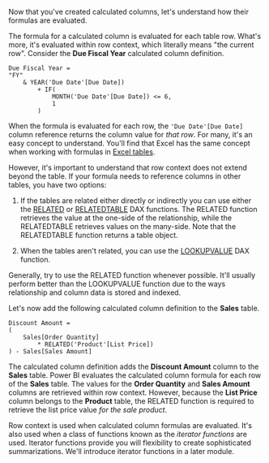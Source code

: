 Now that you've created calculated columns, let's understand how their formulas are evaluated.

The formula for a calculated column is evaluated for each table row. What's more, it's evaluated within row context, which literally means "the current row". Consider the **Due Fiscal Year** calculated column definition.

```dax
Due Fiscal Year =
"FY"
	& YEAR('Due Date'[Due Date])
		+ IF(
			MONTH('Due Date'[Due Date]) <= 6,
			1
		)
```

When the formula is evaluated for each row, the `'Due Date'[Due Date]` column reference returns the column value for *that row*. For many, it's an easy concept to understand. You'll find that Excel has the same concept when working with formulas in [Excel tables](https://support.office.com/article/overview-of-excel-tables-7ab0bb7d-3a9e-4b56-a3c9-6c94334e492c/?azure-portal=true).

However, it's important to understand that row context does not extend beyond the table. If your formula needs to reference columns in other tables, you have two options:

1.  If the tables are related either directly or indirectly you can use either the [RELATED](https://docs.microsoft.com/dax/related-function-dax/?azure-portal=true) or [RELATEDTABLE](https://docs.microsoft.com/dax/relatedtable-function-dax/?azure-portal=true) DAX functions. The RELATED function retrieves the value at the one-side of the relationship, while the RELATEDTABLE retrieves values on the many-side. Note that the RELATEDTABLE function returns a table object.

1.  When the tables aren't related, you can use the [LOOKUPVALUE](https://docs.microsoft.com/dax/lookupvalue-function-dax/?azure-portal=true) DAX function.

Generally, try to use the RELATED function whenever possible. It'll usually perform better than the LOOKUPVALUE function due to the ways relationship and column data is stored and indexed.

Let's now add the following calculated column definition to the **Sales** table.

```dax
Discount Amount =
(
	Sales[Order Quantity]
		* RELATED('Product'[List Price])
) - Sales[Sales Amount]
```

The calculated column definition adds the **Discount Amount** column to the **Sales** table. Power BI evaluates the calculated column formula for each row of the **Sales** table. The values for the **Order Quantity** and **Sales Amount** columns are retrieved within row context. However, because the **List Price** column belongs to the **Product** table, the RELATED function is required to retrieve the list price value *for the sale product*.

Row context is used when calculated column formulas are evaluated. It's also used when a class of functions known as the *iterator functions* are used. Iterator functions provide you will flexibility to create sophisticated summarizations. We'll introduce iterator functions in a later module.